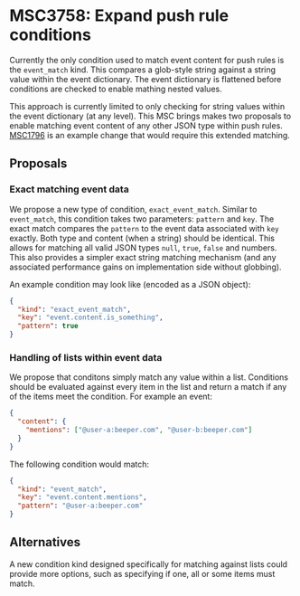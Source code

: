 # MSC3758: Expand push rule conditions

Currently the only condition used to match event content for push rules is the `event_match` kind.
This compares a glob-style string against a string value within the event dictionary. The event
dictionary is flattened before conditions are checked to enable mathing nested values.

This approach is currently limited to only checking for string values within the event dictionary
(at any level). This MSC brings makes two proposals to enable matching event content of any other
JSON type within push rules. [MSC1796](https://github.com/matrix-org/matrix-spec-proposals/pull/1796)
is an example change that would require this extended matching.


## Proposals

### Exact matching event data

We propose a new type of condition, `exact_event_match`. Similar to `event_match`, this condition
takes two parameters: `pattern` and `key`. The exact match compares the `pattern` to the event data
associated with `key` exactly. Both type and content (when a string) should be identical. This allows
for matching all valid JSON types `null`, `true`, `false` and numbers. This also provides a simpler
exact string matching mechanism (and any associated performance gains on implementation side without
globbing).

An example condition may look like (encoded as a JSON object):

```json
{
  "kind": "exact_event_match",
  "key": "event.content.is_something",
  "pattern": true
}
```

### Handling of lists within event data

We propose that conditons simply match any value within a list. Conditions should be evaluated against
every item in the list and return a match if any of the items meet the condition. For example an event:

```json
{
  "content": {
    "mentions": ["@user-a:beeper.com", "@user-b:beeper.com"]
  }
}
```

The following condition would match:

```json
{
  "kind": "event_match",
  "key": "event.content.mentions",
  "pattern": "@user-a:beeper.com"
}
```


## Alternatives

A new condition kind designed specifically for matching against lists could provide more options, such
as specifying if one, all or some items must match.
